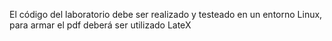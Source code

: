 El código del laboratorio debe ser realizado y testeado en un entorno Linux, para armar el pdf deberá ser utilizado LateX
